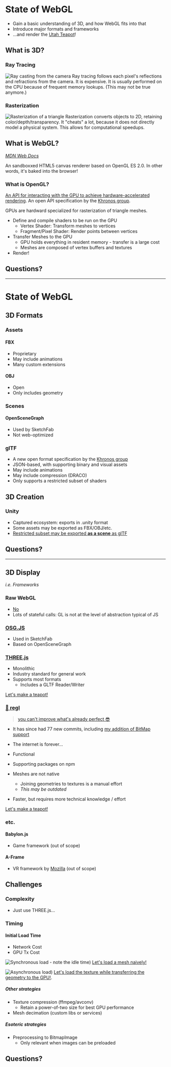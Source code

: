 # State of WebGL
- Gain a basic understanding of 3D, and how WebGL fits into that
- Introduce major formats and frameworks
- ...and render the [Utah Teapot](https://www.sjbaker.org/wiki/index.php?title=The_History_of_The_Teapot)!

## What is 3D?
### Ray Tracing
![Ray casting from the camera](https://www.cs.unc.edu/~rademach/xroads-RT/RTfigs-jpg/RTfigure6.jpg)
Ray tracing follows each pixel's reflections and refractions from the camera.
It is expensive. It is usually performed on the CPU because of frequent memory lookups. (This may not be true anymore.)

### Rasterization
![Rasterization of a triangle](https://www.scratchapixel.com/images/upload/rasterization/rasterization-triangle1.png)
Rasterization converts objects to 2D, retaining color/depth/transparency.
It "cheats" a lot, because it does not directly model a physical system. This allows for computational speedups.

## What is WebGL?
*[MDN Web Docs](mdn.io/webgl)*

An sandboxxed HTML5 canvas renderer based on OpenGL ES 2.0. In other words, it's baked into the browser!

### What is OpenGL?
[An API for interacting with the GPU to achieve hardware-accelerated rendering](https://en.wikipedia.org/wiki/OpenGL).
An open API specification by the [Khronos group](https://www.khronos.org/).

GPUs are hardward specialized for rasterization of triangle meshes.

- Define and compile shaders to be run on the GPU
  - Vertex Shader: Transform meshes to vertices
  - Fragment/Pixel Shader: Render points between vertices
- Transfer Meshes to the GPU
  - GPU holds everything in resident memory - transfer is a large cost
  - Meshes are composed of vertex buffers and textures
- Render!

## Questions?

---

# State of WebGL

## 3D Formats
### Assets
#### FBX
- Proprietary
- May include animations
- Many custom extensions

#### OBJ
- Open
- Only includes geometry

### Scenes
#### OpenSceneGraph
- Used by SketchFab
- Not web-optimized

### glTF
- A new open format specification by the [Khronos group](https://www.khronos.org/)
- JSON-based, with supporting binary and visual assets
- May include animations
- May include compression (DRACO)
- Only supports a restricted subset of shaders

## 3D Creation
### Unity
- Captured ecosystem: exports in .unity format
- Some assets may be exported as FBX/OBJ/etc.
- [Restricted subset may be exported **as a scene** as glTF](https://github.com/zzmp/UnityGLTF)

## Questions?

---

## 3D Display
*i.e. Frameworks*

### Raw WebGL
- [No](https://regl-project.github.io/regl/www/compare.html)
- Lots of stateful calls: GL is not at the level of abstraction typical of JS

### [OSG.JS](http://osgjs.org/)
- Used in SketchFab
- Based on OpenSceneGraph

### [THREE.js](https://threejs.org/)
- Monolithic
- Industry standard for general work
- Supports most formats
  - Includes a GLTF Reader/Writer

[Let's make a teapot!](./index.html)
<!-- Copy ./teapot.three.js into the console for this demo -->

### [👑 regl](http://regl.party/)
> [you can't improve what's already perfect 😎](https://gitter.im/mikolalysenko/regl?at=59826511614889d475132d85)
- It has since had 77 new commits, including [my addition of BitMap support](https://github.com/regl-project/regl/pull/470)
- The internet is forever...

- Functional
- Supporting packages on npm
- Meshes are not native
  - Joining geometries to textures is a manual effort
  - *This may be outdated*
- Faster, but requires more technical knowledge / effort

[Let's make a teapot!](./index.html)
<!-- Copy ./teapot.regl.js into the console for this demo -->

### etc.
#### Babylon.js
- Game framework (out of scope)
#### A-Frame
- VR framework by [Mozilla](https://www.mozilla.org/) (out of scope)

## Challenges
### Complexity
- Just use THREE.js...

### Timing

#### Initial Load Time
- Network Cost
- GPU Tx Cost

![Synchronous load - note the idle time](./performance.sync.png))
[Let's load a mesh naively!](./mesh.sync.html)

![Asynchronous load](./performance.async.png))
[Let's load the texture while transferring the geometry to the GPU!](./mesh.async.html).

##### Other strategies
- Texture compression (ffmpeg/avconv)
  - Retain a power-of-two size for best GPU performance
- Mesh decimation (custom libs or services)

##### Esoteric strategies
- Preprocessing to BitmapImage
  - Only relevant when images can be preloaded

## Questions?
